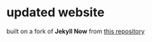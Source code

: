 # updated website

built on a fork of **Jekyll Now** from [this repository](https://github.com/barryclark/jekyll-now)



